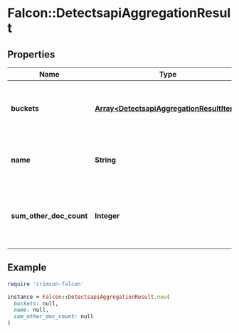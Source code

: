 # Falcon::DetectsapiAggregationResult

## Properties

| Name | Type | Description | Notes |
| ---- | ---- | ----------- | ----- |
| **buckets** | [**Array&lt;DetectsapiAggregationResultItem&gt;**](DetectsapiAggregationResultItem.md) | collection of aggregate results matching the criteria |  |
| **name** | **String** | aggregate query name as provided in the request |  |
| **sum_other_doc_count** | **Integer** | sum of the document counts for all buckets that are not part of the response | [optional] |

## Example

```ruby
require 'crimson-falcon'

instance = Falcon::DetectsapiAggregationResult.new(
  buckets: null,
  name: null,
  sum_other_doc_count: null
)
```

